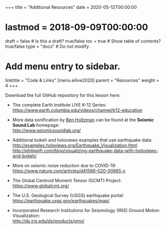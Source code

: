 +++
title = "Additional Resources"
date = 2020-05-12T00:00:00
# lastmod = 2018-09-09T00:00:00
draft = false  # Is this a draft? true/false
toc = true  # Show table of contents? true/false
type = "docs"  # Do not modify.
# Add menu entry to sidebar.
linktitle = "Code & Links"
[menu.eilive2020]
  parent = "Resources"
  weight = 4
+++

Download the full GitHub repository for this lesson here:
<div class="github-card" data-github="jbrussell/EI_Live_2020" data-width="400" data-height="" data-theme="default"></div>
<script src="//cdn.jsdelivr.net/github-cards/latest/widget.js"></script>

* The complete Earth Institute LIVE K-12 Series:  
https://www.earth.columbia.edu/videos/channel/k12-education

* More data sonification by [Ben Holtzman](https://www.ldeo.columbia.edu/~benh/) can be found at the **Seismic Sound Lab** homepage:  
http://www.seismicsoundlab.org/

* Additional bokeh and holoviews examples that use earthquake data: 
http://examples.holoviews.org/Earthquake_Visualization.html  
http://philippjfr.com/blog/visualizing-earthquake-data-with-holoviews-and-bokeh/

* More on seismic noise reduction due to COVID-19:  
https://www.nature.com/articles/d41586-020-00965-x

* The Global Centroid Moment Tensor (GCMT) Project:  
https://www.globalcmt.org/

* The U.S. Geological Survey (USGS) earthquake portal:  
https://earthquake.usgs.gov/earthquakes/map/

* Incorporated Research Institutions for Seismology (IRIS) Ground Motion Visualization:  
http://ds.iris.edu/ds/products/gmv/
